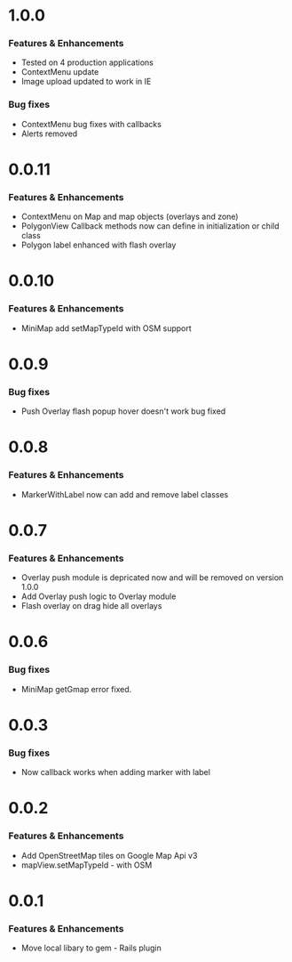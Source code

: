 # 1.0.0

### Features & Enhancements
* Tested on 4 production applications
* ContextMenu update
* Image upload updated to work in IE

### Bug fixes
* ContextMenu bug fixes with callbacks
* Alerts removed

# 0.0.11

### Features & Enhancements
* ContextMenu on Map and map objects (overlays and zone)
* PolygonView Callback methods now can define in initialization or child class
* Polygon label enhanced with flash overlay

# 0.0.10

### Features & Enhancements
* MiniMap add setMapTypeId with OSM support


# 0.0.9

### Bug fixes
* Push Overlay flash popup hover doesn't work bug fixed

# 0.0.8

### Features & Enhancements
* MarkerWithLabel now can add and remove label classes


# 0.0.7

### Features & Enhancements
* Overlay push module is depricated now and will be removed on version 1.0.0
* Add Overlay push logic to Overlay module
* Flash overlay on drag hide all overlays

# 0.0.6

### Bug fixes
* MiniMap getGmap error fixed.

# 0.0.3

### Bug fixes
* Now callback works when adding marker with label

# 0.0.2

### Features & Enhancements

* Add OpenStreetMap tiles on Google Map Api v3
* mapView.setMapTypeId - with OSM


# 0.0.1

### Features & Enhancements

* Move local libary to gem - Rails plugin